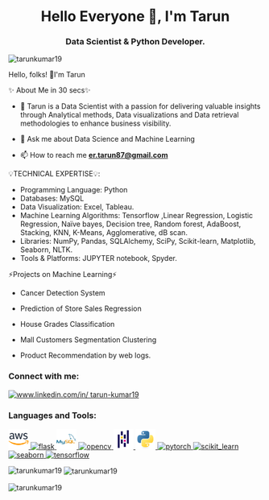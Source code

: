 <h1 align="center">Hello Everyone 👋, I'm Tarun</h1>
<h3 align="center">Data Scientist & Python Developer.</h3>



<p align="left"> <img src="https://komarev.com/ghpvc/?username=tarunkumar19&label=Profile%20views&color=0e75b6&style=flat" alt="tarunkumar19" /> </p>

Hello, folks! 👋I'm Tarun


✨ About Me in 30 secs✨

- 👀 Tarun is a Data Scientist with a passion for delivering valuable insights through Analytical methods, Data visualizations and Data retrieval methodologies to enhance business visibility.

- 💬 Ask me about Data Science and Machine Learning

- 📫 How to reach me **er.tarun87@gmail.com**

💡TECHNICAL EXPERTISE💡:

- Programming Language: Python
- Databases: MySQL 
- Data Visualization: Excel, Tableau.
- Machine Learning Algorithms: Tensorflow ,Linear Regression, Logistic Regression, Naïve bayes, Decision tree, Random forest, AdaBoost, Stacking, KNN, K-Means, Agglomerative, dB scan.
- Libraries: NumPy, Pandas, SQLAlchemy, SciPy, Scikit-learn, Matplotlib, Seaborn, NLTK.
- Tools & Platforms: JUPYTER notebook, Spyder.

⚡Projects on Machine Learning⚡

- Cancer Detection System

- Prediction of Store Sales Regression

- House Grades Classification

- Mall Customers Segmentation Clustering

- Product Recommendation by web logs. 


<h3 align="left">Connect with me:</h3>
<p align="left">
<a href="https://linkedin.com/in/www.linkedin.com/in/ tarun-kumar19" target="blank"><img align="center" src="https://raw.githubusercontent.com/rahuldkjain/github-profile-readme-generator/master/src/images/icons/Social/linked-in-alt.svg" alt="www.linkedin.com/in/ tarun-kumar19" height="30" width="40" /></a>
</p>

<h3 align="left">Languages and Tools:</h3>
<p align="left"> <a href="https://aws.amazon.com" target="_blank" rel="noreferrer"> <img src="https://raw.githubusercontent.com/devicons/devicon/master/icons/amazonwebservices/amazonwebservices-original-wordmark.svg" alt="aws" width="40" height="40"/> </a> <a href="https://flask.palletsprojects.com/" target="_blank" rel="noreferrer"> <img src="https://www.vectorlogo.zone/logos/pocoo_flask/pocoo_flask-icon.svg" alt="flask" width="40" height="40"/> </a> <a href="https://www.mysql.com/" target="_blank" rel="noreferrer"> <img src="https://raw.githubusercontent.com/devicons/devicon/master/icons/mysql/mysql-original-wordmark.svg" alt="mysql" width="40" height="40"/> </a> <a href="https://opencv.org/" target="_blank" rel="noreferrer"> <img src="https://www.vectorlogo.zone/logos/opencv/opencv-icon.svg" alt="opencv" width="40" height="40"/> </a> <a href="https://pandas.pydata.org/" target="_blank" rel="noreferrer"> <img src="https://raw.githubusercontent.com/devicons/devicon/2ae2a900d2f041da66e950e4d48052658d850630/icons/pandas/pandas-original.svg" alt="pandas" width="40" height="40"/> </a> <a href="https://www.python.org" target="_blank" rel="noreferrer"> <img src="https://raw.githubusercontent.com/devicons/devicon/master/icons/python/python-original.svg" alt="python" width="40" height="40"/> </a> <a href="https://pytorch.org/" target="_blank" rel="noreferrer"> <img src="https://www.vectorlogo.zone/logos/pytorch/pytorch-icon.svg" alt="pytorch" width="40" height="40"/> </a> <a href="https://scikit-learn.org/" target="_blank" rel="noreferrer"> <img src="https://upload.wikimedia.org/wikipedia/commons/0/05/Scikit_learn_logo_small.svg" alt="scikit_learn" width="40" height="40"/> </a> <a href="https://seaborn.pydata.org/" target="_blank" rel="noreferrer"> <img src="https://seaborn.pydata.org/_images/logo-mark-lightbg.svg" alt="seaborn" width="40" height="40"/> </a> <a href="https://www.tensorflow.org" target="_blank" rel="noreferrer"> <img src="https://www.vectorlogo.zone/logos/tensorflow/tensorflow-icon.svg" alt="tensorflow" width="40" height="40"/> </a> </p>

<p><img align="left" src="https://github-readme-stats.vercel.app/api/top-langs?username=tarunkumar19&show_icons=true&locale=en&layout=compact" alt="tarunkumar19" /></p>

<p>&nbsp;<img align="center" src="https://github-readme-stats.vercel.app/api?username=tarunkumar19&show_icons=true&locale=en" alt="tarunkumar19" /></p>

<p><img align="center" src="https://github-readme-streak-stats.herokuapp.com/?user=tarunkumar19&" alt="tarunkumar19" /></p>
